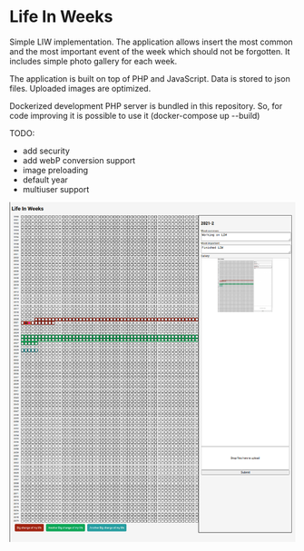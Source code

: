 # Life In Weeks

Simple LIW implementation.
The application allows insert the most common and the most important event of the week which should not be forgotten.
It includes simple photo gallery for each week. 

The application is built on top of PHP and JavaScript. Data is stored to json files. Uploaded images are optimized.

Dockerized development PHP server is bundled in this repository. 
So, for code improving it is possible to use it (docker-compose up --build)



TODO: 
- add security
- add webP conversion support
- image preloading
- default year
- multiuser support


![Life In Weeks](./uploads/2021-01-24-10-19-07_2021-01-24_11-18.png)